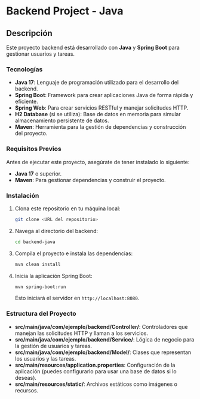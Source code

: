 # Backend Project - Java

## Descripción

Este proyecto backend está desarrollado con **Java** y **Spring Boot** para gestionar usuarios y tareas.
### Tecnologías

- **Java 17**: Lenguaje de programación utilizado para el desarrollo del backend.
- **Spring Boot**: Framework para crear aplicaciones Java de forma rápida y eficiente.
- **Spring Web**: Para crear servicios RESTful y manejar solicitudes HTTP.
- **H2 Database** (si se utiliza): Base de datos en memoria para simular almacenamiento persistente de datos.
- **Maven**: Herramienta para la gestión de dependencias y construcción del proyecto.

### Requisitos Previos

Antes de ejecutar este proyecto, asegúrate de tener instalado lo siguiente:

- **Java 17** o superior.
- **Maven**: Para gestionar dependencias y construir el proyecto.

### Instalación

1. Clona este repositorio en tu máquina local:
    ```bash
    git clone <URL del repositorio>
    ```

2. Navega al directorio del backend:
    ```bash
    cd backend-java
    ```

3. Compila el proyecto e instala las dependencias:
    ```bash
    mvn clean install
    ```

4. Inicia la aplicación Spring Boot:
    ```bash
    mvn spring-boot:run
    ```

   Esto iniciará el servidor en `http://localhost:8080`.

### Estructura del Proyecto

- **src/main/java/com/ejemplo/backend/Controller/**: Controladores que manejan las solicitudes HTTP y llaman a los servicios.
- **src/main/java/com/ejemplo/backend/Service/**: Lógica de negocio para la gestión de usuarios y tareas.
- **src/main/java/com/ejemplo/backend/Model/**: Clases que representan los usuarios y las tareas.
- **src/main/resources/application.properties**: Configuración de la aplicación (puedes configurarlo para usar una base de datos si lo deseas).
- **src/main/resources/static/**: Archivos estáticos como imágenes o recursos.
